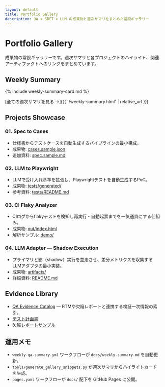 ```yaml
---
layout: default
title: Portfolio Gallery
description: QA × SDET × LLM の成果物と週次サマリをまとめた常設ギャラリー
---
```


# Portfolio Gallery

成果物の常設ギャラリーです。週次サマリと各プロジェクトのハイライト、関連アーティファクトへのリンクをまとめています。

## Weekly Summary

{% include weekly-summary-card.md %}

[全ての週次サマリを見る →]({{ '/weekly-summary.html' | relative_url }})

## Projects Showcase

### 01. Spec to Cases
- 仕様書からテストケースを自動生成するパイプラインの最小構成。
- 成果物: [cases.sample.json](https://github.com/Ryosuke4219/portfolio/blob/main/docs/examples/spec2cases/cases.sample.json)
- 追加資料: [spec.sample.md](https://github.com/Ryosuke4219/portfolio/blob/main/docs/examples/spec2cases/spec.sample.md)

### 02. LLM to Playwright
- LLMで受け入れ基準を拡張し、Playwrightテストを自動生成するPoC。
- 成果物: [tests/generated/](https://github.com/Ryosuke4219/portfolio/tree/main/projects/02-llm-to-playwright/tests/generated)
- 参考資料: [tests/README.md](https://github.com/Ryosuke4219/portfolio/blob/main/projects/02-llm-to-playwright/tests/README.md)

### 03. CI Flaky Analyzer
- CIログからflakyテストを検知し再実行・自動起票までを一気通貫にする仕組み。
- 成果物: [out/index.html](https://github.com/Ryosuke4219/portfolio/blob/main/projects/03-ci-flaky/out/index.html)
- 解析サンプル: [demo/](https://github.com/Ryosuke4219/portfolio/tree/main/projects/03-ci-flaky/demo)

### 04. LLM Adapter — Shadow Execution
- プライマリと影（shadow）実行を並走させ、差分メトリクスを収集するLLMアダプタの最小実装。
- 成果物: [artifacts/](https://github.com/Ryosuke4219/portfolio/tree/main/projects/04-llm-adapter-shadow/artifacts)
- 詳細資料: [README.md](https://github.com/Ryosuke4219/portfolio/blob/main/projects/04-llm-adapter-shadow/README.md)

## Evidence Library
- [QA Evidence Catalog](./evidence/README.md) — RTMや欠陥レポートと連携する検証一次情報の索引。
- [テスト計画書](./test-plan.md)
- [欠陥レポートサンプル](./defect-report-sample.md)

## 運用メモ
- `weekly-qa-summary.yml` ワークフローが `docs/weekly-summary.md` を自動更新。
- `tools/generate_gallery_snippets.py` が週次サマリからハイライトカードを生成。
- `pages.yaml` ワークフローが `docs/` 配下を GitHub Pages に公開。

